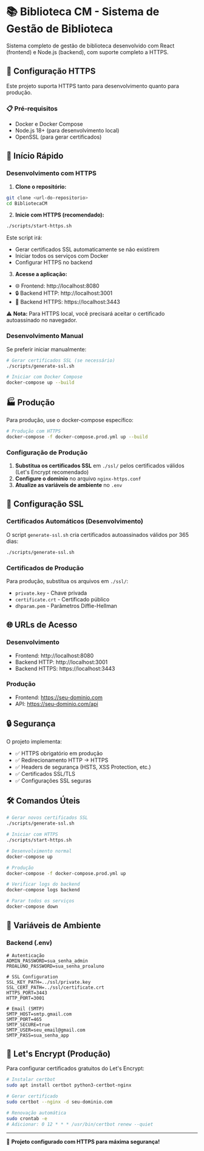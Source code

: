 # 📚 Biblioteca CM - Sistema de Gestão de Biblioteca

Sistema completo de gestão de biblioteca desenvolvido com React (frontend) e Node.js (backend), com suporte completo a HTTPS.

## 🔐 Configuração HTTPS

Este projeto suporta HTTPS tanto para desenvolvimento quanto para produção.

### 📋 Pré-requisitos

- Docker e Docker Compose
- Node.js 18+ (para desenvolvimento local)
- OpenSSL (para gerar certificados)

## 🚀 Início Rápido

### Desenvolvimento com HTTPS

1. **Clone o repositório:**
```bash
git clone <url-do-repositorio>
cd BibliotecaCM
```

2. **Inicie com HTTPS (recomendado):**
```bash
./scripts/start-https.sh
```

Este script irá:
- Gerar certificados SSL automaticamente se não existirem
- Iniciar todos os serviços com Docker
- Configurar HTTPS no backend

3. **Acesse a aplicação:**
- 🌐 Frontend: http://localhost:8080
- 🔒 Backend HTTP: http://localhost:3001  
- 🔐 Backend HTTPS: https://localhost:3443

⚠️ **Nota:** Para HTTPS local, você precisará aceitar o certificado autoassinado no navegador.

### Desenvolvimento Manual

Se preferir iniciar manualmente:

```bash
# Gerar certificados SSL (se necessário)
./scripts/generate-ssl.sh

# Iniciar com Docker Compose
docker-compose up --build
```

## 🏭 Produção

Para produção, use o docker-compose específico:

```bash
# Produção com HTTPS
docker-compose -f docker-compose.prod.yml up --build
```

### Configuração de Produção

1. **Substitua os certificados SSL** em `./ssl/` pelos certificados válidos (Let's Encrypt recomendado)
2. **Configure o domínio** no arquivo `nginx-https.conf`
3. **Atualize as variáveis de ambiente** no `.env`

## 🔧 Configuração SSL

### Certificados Automáticos (Desenvolvimento)

O script `generate-ssl.sh` cria certificados autoassinados válidos por 365 dias:

```bash
./scripts/generate-ssl.sh
```

### Certificados de Produção

Para produção, substitua os arquivos em `./ssl/`:
- `private.key` - Chave privada
- `certificate.crt` - Certificado público
- `dhparam.pem` - Parâmetros Diffie-Hellman

## 🌐 URLs de Acesso

### Desenvolvimento
- Frontend: http://localhost:8080
- Backend HTTP: http://localhost:3001
- Backend HTTPS: https://localhost:3443

### Produção
- Frontend: https://seu-dominio.com
- API: https://seu-dominio.com/api

## 🔒 Segurança

O projeto implementa:
- ✅ HTTPS obrigatório em produção
- ✅ Redirecionamento HTTP → HTTPS
- ✅ Headers de segurança (HSTS, XSS Protection, etc.)
- ✅ Certificados SSL/TLS
- ✅ Configurações SSL seguras

## 🛠️ Comandos Úteis

```bash
# Gerar novos certificados SSL
./scripts/generate-ssl.sh

# Iniciar com HTTPS
./scripts/start-https.sh

# Desenvolvimento normal
docker-compose up

# Produção
docker-compose -f docker-compose.prod.yml up

# Verificar logs do backend
docker-compose logs backend

# Parar todos os serviços
docker-compose down
```

## 📝 Variáveis de Ambiente

### Backend (.env)
```env
# Autenticação
ADMIN_PASSWORD=sua_senha_admin
PROALUNO_PASSWORD=sua_senha_proaluno

# SSL Configuration
SSL_KEY_PATH=../ssl/private.key
SSL_CERT_PATH=../ssl/certificate.crt
HTTPS_PORT=3443
HTTP_PORT=3001

# Email (SMTP)
SMTP_HOST=smtp.gmail.com
SMTP_PORT=465
SMTP_SECURE=true
SMTP_USER=seu_email@gmail.com
SMTP_PASS=sua_senha_app
```

## 🔧 Let's Encrypt (Produção)

Para configurar certificados gratuitos do Let's Encrypt:

```bash
# Instalar certbot
sudo apt install certbot python3-certbot-nginx

# Gerar certificado
sudo certbot --nginx -d seu-dominio.com

# Renovação automática
sudo crontab -e
# Adicionar: 0 12 * * * /usr/bin/certbot renew --quiet
```

---

🔐 **Projeto configurado com HTTPS para máxima segurança!**

